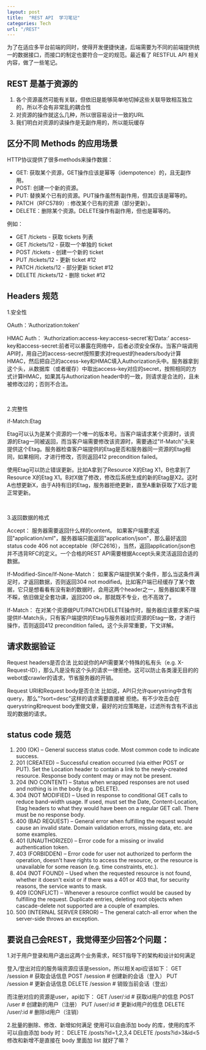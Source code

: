 ```yaml
---
layout: post
title:  "REST API  学习笔记"
categories: Tech
url: "/REST"
---
```

为了在适应多平台前端的同时，使得开发便捷快速，后端需要为不同的前端提供统一的数据接口，而接口的制定也要符合一定的规范。最近看了 RESTFUL API 相关内容，做了一些笔记。

## REST 是基于资源的
1. 各个资源虽然可能有关联，但依旧是能够简单地切掉这些关联导致相互独立的，所以不会有非常乱的耦合性
2. 对资源的操作就这么几种，所以很容易设计一致的URL
3. 我们明白对资源的读操作是无副作用的，所以能玩缓存

## 区分不同 Methods 的应用场景
HTTP协议提供了很多methods来操作数据：
* GET: 获取某个资源，GET操作应该是幂等（idempotence）的，且无副作用。
* POST: 创建一个新的资源。
* PUT: 替换某个已有的资源。PUT操作虽然有副作用，但其应该是幂等的。
* PATCH（RFC5789）: 修改某个已有的资源（部分更新）。
* DELETE：删除某个资源。DELETE操作有副作用，但也是幂等的。

例如：
* GET /tickets - 获取 tickets 列表
* GET /tickets/12 - 获取一个单独的 ticket
* POST /tickets - 创建一个新的 ticket
* PUT /tickets/12 - 更新 ticket #12
* PATCH /tickets/12 - 部分更新 ticket #12
* DELETE /tickets/12 - 删除 ticket #12

## Headers 规范
1.安全性

OAuth：‘Authorization:token’

HMAC Auth：
‘Authorization:access-key:access-secret’和‘Data:’
access-key和access-secret:前者可以暴露在网络中，后者必须安全保存。当客户端调用API时，用自己的access-secret按照要求对request的headers/body计算HMAC，然后把自己的access-key和HMAC填入Authorization头中。服务器拿到这个头，从数据库（或者缓存）中取出access-key对应的secret，按照相同的方式计算HMAC，如果其与Authorization header中的一致，则请求是合法的，且未被修改过的；否则不合法。

&nbsp;

2.完整性

if-Match:Etag

Etag可以认为是某个资源的一个唯一的版本号。当客户端请求某个资源时，该资源的Etag一同被返回，而当客户端需要修改该资源时，需要通过"If-Match"头来提供这个Etag。服务器检查客户端提供的Etag是否和服务器同一资源的Etag相同，如果相同，才进行修改，否则返回412 precondition failed。

使用Etag可以防止错误更新。比如A拿到了Resource X的Etag X1，B也拿到了Resource X的Etag X1。B对X做了修改，修改后系统生成的新的Etag是X2。这时A也想更新X，由于A持有旧的Etag，服务器拒绝更新，直至A重新获取了X后才能正常更新。

&nbsp;

3.返回数据的格式

Accept：
    服务器需要返回什么样的content。
    如果客户端要求返回"application/xml"，服务器端只能返回"application/json"，那么最好返回status code 406 not acceptable（RFC2616），当然，返回application/json也并不违背RFC的定义。一个合格的REST API需要根据Accept头来灵活返回合适的数据。

If-Modified-Since/If-None-Match：
    如果客户端提供某个条件，那么当这条件满足时，才返回数据，否则返回304 not modified。比如客户端已经缓存了某个数据，它只是想看看有没有新的数据时，会用这两个header之一，服务器如果不理不睬，依旧做足全套功课，返回200 ok，那就既不专业，也不高效了。

If-Match：
    在对某个资源做PUT/PATCH/DELETE操作时，服务器应该要求客户端提供If-Match头，只有客户端提供的Etag与服务器对应资源的Etag一致，才进行操作，否则返回412 precondition failed。这个头非常重要，下文详解。


## 请求数据验证
Request headers是否合法
    比如说你的API需要某个特殊的私有头（e.g. X-Request-ID），那么凡是没有这个头的请求一律拒绝。这可以防止各类漫无目的的webot或crawler的请求，节省服务器的开销。

Request URI和Request body是否合法
    比如说，API只允许querystring中含有query，那么"?sort=desc"这样的请求需要直接被    拒绝。有不少攻击会在querystring和request body里做文章，最好的对应策略是，过滤所有含有不该出现的数据的请求。


## status code 规范
1. 200 (OK) – General success status code. Most common code to indicate success.
2. 201 (CREATED) – Successful creation occurred (via either POST or PUT). Set the Location header to contain a link to the newly-created resource. Response body content may or may not be present.
3. 204 (NO CONTENT) – Status when wrapped responses are not used and nothing is in the body (e.g. DELETE).
4. 304 (NOT MODIFIED) – Used in response to conditional GET calls to reduce band-width usage. If used, must set the Date, Content-Location, Etag headers to what they would have been on a regular GET call. There must be no response body.
5. 400 (BAD REQUEST) – General error when fulfilling the request would cause an invalid state. Domain validation errors, missing data, etc. are some examples.
6. 401 (UNAUTHORIZED) – Error code for a missing or invalid authentication token.
7. 403 (FORBIDDEN) – Error code for user not authorized to perform the operation, doesn't have rights to access the resource, or the resource is unavailable for some reason (e.g. time constraints, etc.).
8. 404 (NOT FOUND) – Used when the requested resource is not found, whether it doesn't exist or if there was a 401 or 403 that, for security reasons, the service wants to mask.
9. 409 (CONFLICT) – Whenever a resource conflict would be caused by fulfilling the request. Duplicate entries, deleting root objects when cascade-delete not supported are a couple of examples.
10.  500 (INTERNAL SERVER ERROR) – The general catch-all error when the server-side throws an exception.

## 要说自己会REST，我觉得至少回答2个问题：
1.对于用户登录和用户退出这两个业务需求，REST指导下的架构和设计如何满足

登入/登出对应的服务端资源应该是session，所以相关api应该如下：
GET /session # 获取会话信息
POST /session # 创建新的会话（登入）
PUT /session # 更新会话信息
DELETE /session # 销毁当前会话（登出）

而注册对应的资源是user，api如下：
GET /user/:id # 获取id用户的信息
POST /user # 创建新的用户（注册）
PUT /user/:id # 更新id用户的信息
DELETE /user/:id # 删除id用户（注销）

2.批量的删除、修改、新增如何满足
使用可以自由添加 body 的库，使用的库不可以自由添加 body 时：
DELETE /posts?id=1,2,3,4
DELETE /posts?id>3&id<5
修改和新增不是直接在 body 里面加 list 就好了嘛？

